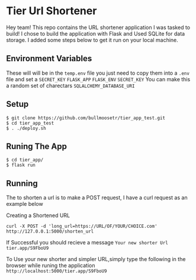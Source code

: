 # Tier Url Shortener

Hey team! This repo contains the URL shortener application I was tasked to build! I chose to build the application with Flask and Used SQLite for data storage. I added some steps below to get it run on your local machine.

## Environment Variables
These will will be in the `temp.env` file you just need to copy them into a `.env` file and set a `SECRET_KEY`
`FLASK_APP`
`FLASK_ENV`
`SECRET_KEY` You can make this a random set of charectars
`SQLALCHEMY_DATABASE_URI`


## Setup

```
$ git clone https://github.com/bullmoosetr/tier_app_test.git
$ cd tier_app_test
$ . ./deploy.sh
```

## Runing The App

 ```
 $ cd tier_app/
 $ flask run
 ```

## Running

The to shorten a url is to make a POST request, I have a curl request as an example below

Creating a Shortened URL
```
curl -X POST -d 'long_url=https://URL/OF/YOUR/CHOICE.com' http://127.0.0.1:5000/shorten_url
```
If Successful you should recieve a message
`Your new shorter Url tier.app/S9FboU9`

To Use your new shorter and simpler URL,simply type the following in the browser while runing the application
`http://localhost:5000/tier.app/S9FboU9`

